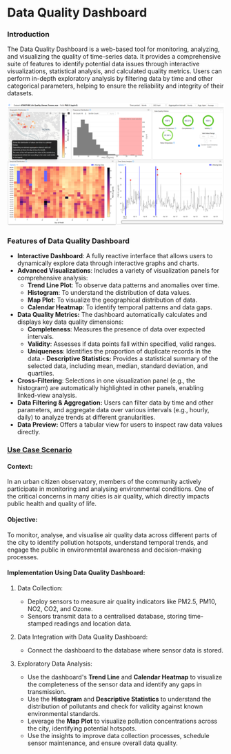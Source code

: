 # Data Quality Dashboard

### Introduction

The Data Quality Dashboard is a web-based tool for monitoring, analyzing, and visualizing the quality of time-series data. It provides a comprehensive suite of features to identify potential data issues through interactive visualizations, statistical analysis, and calculated quality metrics. Users can perform in-depth exploratory analysis by filtering data by time and other categorical parameters, helping to ensure the reliability and integrity of their datasets.

![DataQualityDashboard Main View](./assets/dqd_main_view_v2.png)

### Features of Data Quality Dashboard

- **Interactive Dashboard**: A fully reactive interface that allows users to dynamically explore data through interactive graphs and charts.
- **Advanced Visualizations**: Includes a variety of visualization panels for comprehensive analysis:
    - **Trend Line Plot**: To observe data patterns and anomalies over time.
    - **Histogram**: To understand the distribution of data values.
    - **Map Plot**: To visualize the geographical distribution of data.
    - **Calendar Heatmap**: To identify temporal patterns and data gaps.
- **Data Quality Metrics:** The dashboard automatically calculates and displays key data quality dimensions:
    - **Completeness**: Measures the presence of data over expected intervals.
    - **Validity**: Assesses if data points fall within specified, valid ranges.
    - **Uniqueness**: Identifies the proportion of duplicate records in the data.- **Descriptive Statistics:** Provides a statistical summary of the selected data, including mean, median, standard deviation, and quartiles.
- **Cross-Filtering**: Selections in one visualization panel (e.g., the histogram) are automatically highlighted in other panels, enabling linked-view analysis.
- **Data Filtering & Aggregation:** Users can filter data by time and other parameters, and aggregate data over various intervals (e.g., hourly, daily) to analyze trends at different granularities.
- **Data Preview:** Offers a tabular view for users to inspect raw data values directly.

### [Use Case Scenario](#UseCaseScenario)

#### Context:

In an urban citizen observatory, members of the community actively participate in monitoring and analysing environmental
conditions. One of the critical concerns in many cities is air quality, which directly impacts public health and quality
of life.

#### Objective:

To monitor, analyse, and visualise air quality data across different parts of the city to identify pollution hotspots,
understand temporal trends, and engage the public in environmental awareness and decision-making processes.

#### Implementation Using Data Quality Dashboard:

1. Data Collection:

    - Deploy sensors to measure air quality indicators like PM2.5, PM10, NO2, CO2, and Ozone.
    - Sensors transmit data to a centralised database, storing time-stamped readings and location data.

2. Data Integration with Data Quality Dashboard:

    - Connect the dashboard to the database where sensor data is stored.

3. Exploratory Data Analysis:
    - Use the dashboard's **Trend Line** and **Calendar Heatmap** to visualize the completeness of the sensor data and identify any gaps in transmission.
    - Use the **Histogram** and **Descriptive Statistics** to understand the distribution of pollutants and check for validity against known environmental standards.
    - Leverage the **Map Plot** to visualize pollution concentrations across the city, identifying potential hotspots.
    - Use the insights to improve data collection processes, schedule sensor maintenance, and ensure overall data quality.
